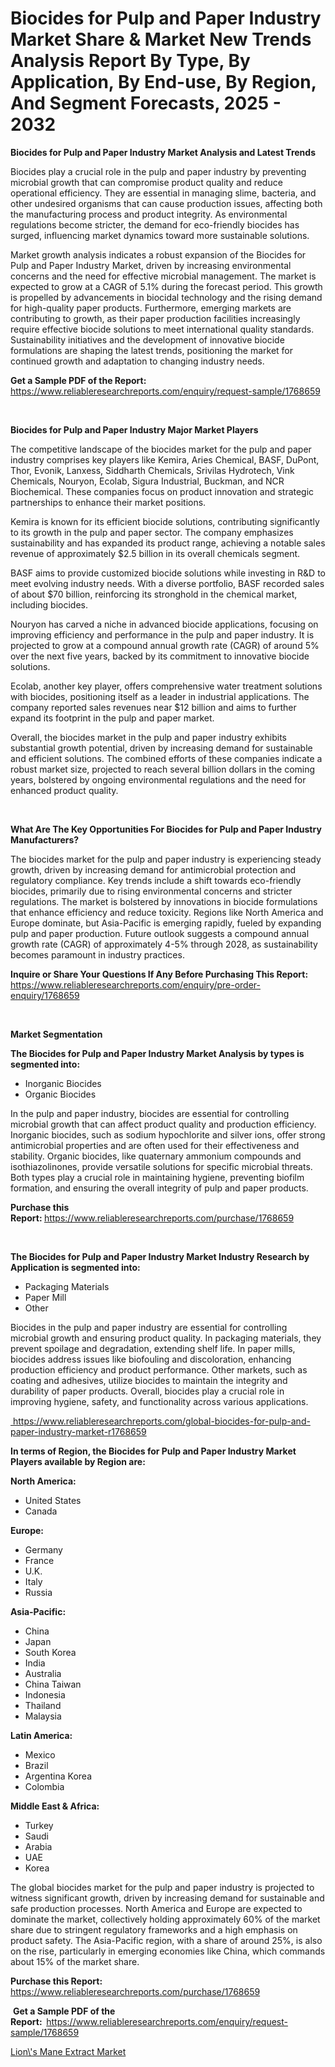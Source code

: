 <p><h1>Biocides for Pulp and Paper Industry Market Share & Market New Trends Analysis Report By Type, By Application, By End-use, By Region, And Segment Forecasts, 2025 - 2032</h1></p><p><strong>Biocides for Pulp and Paper Industry Market Analysis and Latest Trends</strong></p>
<p><p>Biocides play a crucial role in the pulp and paper industry by preventing microbial growth that can compromise product quality and reduce operational efficiency. They are essential in managing slime, bacteria, and other undesired organisms that can cause production issues, affecting both the manufacturing process and product integrity. As environmental regulations become stricter, the demand for eco-friendly biocides has surged, influencing market dynamics toward more sustainable solutions.</p><p>Market growth analysis indicates a robust expansion of the Biocides for Pulp and Paper Industry Market, driven by increasing environmental concerns and the need for effective microbial management. The market is expected to grow at a CAGR of 5.1% during the forecast period. This growth is propelled by advancements in biocidal technology and the rising demand for high-quality paper products. Furthermore, emerging markets are contributing to growth, as their paper production facilities increasingly require effective biocide solutions to meet international quality standards. Sustainability initiatives and the development of innovative biocide formulations are shaping the latest trends, positioning the market for continued growth and adaptation to changing industry needs.</p></p>
<p><strong>Get a Sample PDF of the Report:&nbsp;</strong> <a href="https://www.reliableresearchreports.com/enquiry/request-sample/1768659?utm_campaign=2271&utm_medium=2&utm_source=Github&utm_content=ia&utm_term=02022025&utm_id=biocides-for-pulp-and-paper-industry">https://www.reliableresearchreports.com/enquiry/request-sample/1768659</a></p>
<p>&nbsp;</p>
<p><strong>Biocides for Pulp and Paper Industry Major Market Players</strong></p>
<p><p>The competitive landscape of the biocides market for the pulp and paper industry comprises key players like Kemira, Aries Chemical, BASF, DuPont, Thor, Evonik, Lanxess, Siddharth Chemicals, Srivilas Hydrotech, Vink Chemicals, Nouryon, Ecolab, Sigura Industrial, Buckman, and NCR Biochemical. These companies focus on product innovation and strategic partnerships to enhance their market positions.</p><p>Kemira is known for its efficient biocide solutions, contributing significantly to its growth in the pulp and paper sector. The company emphasizes sustainability and has expanded its product range, achieving a notable sales revenue of approximately $2.5 billion in its overall chemicals segment. </p><p>BASF aims to provide customized biocide solutions while investing in R&D to meet evolving industry needs. With a diverse portfolio, BASF recorded sales of about $70 billion, reinforcing its stronghold in the chemical market, including biocides.</p><p>Nouryon has carved a niche in advanced biocide applications, focusing on improving efficiency and performance in the pulp and paper industry. It is projected to grow at a compound annual growth rate (CAGR) of around 5% over the next five years, backed by its commitment to innovative biocide solutions.</p><p>Ecolab, another key player, offers comprehensive water treatment solutions with biocides, positioning itself as a leader in industrial applications. The company reported sales revenues near $12 billion and aims to further expand its footprint in the pulp and paper market.</p><p>Overall, the biocides market in the pulp and paper industry exhibits substantial growth potential, driven by increasing demand for sustainable and efficient solutions. The combined efforts of these companies indicate a robust market size, projected to reach several billion dollars in the coming years, bolstered by ongoing environmental regulations and the need for enhanced product quality.</p></p>
<p>&nbsp;</p>
<p><strong>What Are The Key Opportunities For Biocides for Pulp and Paper Industry Manufacturers?</strong></p>
<p><p>The biocides market for the pulp and paper industry is experiencing steady growth, driven by increasing demand for antimicrobial protection and regulatory compliance. Key trends include a shift towards eco-friendly biocides, primarily due to rising environmental concerns and stricter regulations. The market is bolstered by innovations in biocide formulations that enhance efficiency and reduce toxicity. Regions like North America and Europe dominate, but Asia-Pacific is emerging rapidly, fueled by expanding pulp and paper production. Future outlook suggests a compound annual growth rate (CAGR) of approximately 4-5% through 2028, as sustainability becomes paramount in industry practices.</p></p>
<p><strong>Inquire or Share Your Questions If Any Before Purchasing This Report:</strong> <a href="https://www.reliableresearchreports.com/enquiry/pre-order-enquiry/1768659?utm_campaign=2271&utm_medium=2&utm_source=Github&utm_content=ia&utm_term=02022025&utm_id=biocides-for-pulp-and-paper-industry">https://www.reliableresearchreports.com/enquiry/pre-order-enquiry/1768659</a></p>
<p>&nbsp;</p>
<p><strong>Market Segmentation</strong></p>
<p><strong>The Biocides for Pulp and Paper Industry Market Analysis by types is segmented into:</strong></p>
<p><ul><li>Inorganic Biocides</li><li>Organic Biocides</li></ul></p>
<p><p>In the pulp and paper industry, biocides are essential for controlling microbial growth that can affect product quality and production efficiency. Inorganic biocides, such as sodium hypochlorite and silver ions, offer strong antimicrobial properties and are often used for their effectiveness and stability. Organic biocides, like quaternary ammonium compounds and isothiazolinones, provide versatile solutions for specific microbial threats. Both types play a crucial role in maintaining hygiene, preventing biofilm formation, and ensuring the overall integrity of pulp and paper products.</p></p>
<p><strong>Purchase this Report:&nbsp;</strong><a href="https://www.reliableresearchreports.com/purchase/1768659?utm_campaign=2271&utm_medium=2&utm_source=Github&utm_content=ia&utm_term=02022025&utm_id=biocides-for-pulp-and-paper-industry">https://www.reliableresearchreports.com/purchase/1768659</a></p>
<p>&nbsp;</p>
<p><strong>The Biocides for Pulp and Paper Industry Market Industry Research by Application is segmented into:</strong></p>
<p><ul><li>Packaging Materials</li><li>Paper Mill</li><li>Other</li></ul></p>
<p><p>Biocides in the pulp and paper industry are essential for controlling microbial growth and ensuring product quality. In packaging materials, they prevent spoilage and degradation, extending shelf life. In paper mills, biocides address issues like biofouling and discoloration, enhancing production efficiency and product performance. Other markets, such as coating and adhesives, utilize biocides to maintain the integrity and durability of paper products. Overall, biocides play a crucial role in improving hygiene, safety, and functionality across various applications.</p></p>
<p><a href="https://www.reliableresearchreports.com/global-biocides-for-pulp-and-paper-industry-market-r1768659?utm_campaign=2271&utm_medium=2&utm_source=Github&utm_content=ia&utm_term=02022025&utm_id=biocides-for-pulp-and-paper-industry">&nbsp;https://www.reliableresearchreports.com/global-biocides-for-pulp-and-paper-industry-market-r1768659</a></p>
<p><strong>In terms of Region, the Biocides for Pulp and Paper Industry Market Players available by Region are:</strong></p>
<p>
    <p> <strong> North America: </strong>
        <ul>
            <li>United States</li>
            <li>Canada</li>
        </ul>
        </p> 
    <p> <strong> Europe: </strong>
        <ul>
            <li>Germany</li>
            <li>France</li>
            <li>U.K.</li>
            <li>Italy</li>
            <li>Russia</li>
        </ul>
        </p> 
    <p> <strong> Asia-Pacific: </strong>
        <ul>
            <li>China</li>
            <li>Japan</li>
            <li>South Korea</li>
            <li>India</li>
            <li>Australia</li>
            <li>China Taiwan</li>
            <li>Indonesia</li>
            <li>Thailand</li>
            <li>Malaysia</li>
        </ul>
        </p> 
    <p> <strong> Latin America: </strong>
        <ul>
            <li>Mexico</li>
            <li>Brazil</li>
            <li>Argentina Korea</li>
            <li>Colombia</li>
        </ul>
        </p> 
    <p> <strong> Middle East & Africa: </strong>
        <ul>
            <li>Turkey</li>
            <li>Saudi</li>
            <li>Arabia</li>
            <li>UAE</li>
            <li>Korea</li>
        </ul>
    </p>
    </p>
<p><p>The global biocides market for the pulp and paper industry is projected to witness significant growth, driven by increasing demand for sustainable and safe production processes. North America and Europe are expected to dominate the market, collectively holding approximately 60% of the market share due to stringent regulatory frameworks and a high emphasis on product safety. The Asia-Pacific region, with a share of around 25%, is also on the rise, particularly in emerging economies like China, which commands about 15% of the market share.</p></p>
<p><strong>Purchase this Report: </strong><a href="https://www.reliableresearchreports.com/purchase/1768659?utm_campaign=2271&utm_medium=2&utm_source=Github&utm_content=ia&utm_term=02022025&utm_id=biocides-for-pulp-and-paper-industry">https://www.reliableresearchreports.com/purchase/1768659</a></p>
<p>&nbsp;<strong>Get a Sample PDF of the Report:&nbsp;&nbsp;</strong><a href="https://www.reliableresearchreports.com/enquiry/request-sample/1768659?utm_campaign=2271&utm_medium=2&utm_source=Github&utm_content=ia&utm_term=02022025&utm_id=biocides-for-pulp-and-paper-industry">https://www.reliableresearchreports.com/enquiry/request-sample/1768659</a></p>
<p><strong></strong></p>
<p><p><a href="https://github.com/antonioc6hal/Market-Research-Report-List-1/blob/main/lions-mane-extract-market.md?utm_campaign=2271&utm_medium=2&utm_source=Github&utm_content=ia&utm_term=02022025&utm_id=biocides-for-pulp-and-paper-industry">Lion\'s Mane Extract Market</a></p></p>